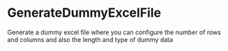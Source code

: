 # GenerateDummyExcelFile
Generate a dummy excel file where you can configure the number of rows and columns and also the length and type of dummy data
